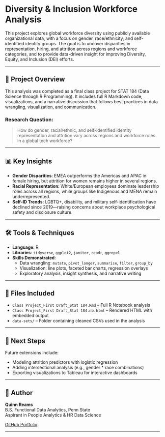 # Diversity & Inclusion Workforce Analysis

This project explores global workforce diversity using publicly available organizational data, with a focus on gender, race/ethnicity, and self-identified identity groups. The goal is to uncover disparities in representation, hiring, and attrition across regions and workforce categories, and to provide data-driven insight for improving Diversity, Equity, and Inclusion (DEI) efforts.

---

## 📁 Project Overview

This analysis was completed as a final class project for STAT 184 (Data Science through R Programming). It includes full R Markdown code, visualizations, and a narrative discussion that follows best practices in data wrangling, visualization, and communication.

### Research Question:
> How do gender, racial/ethnic, and self-identified identity representation and attrition vary across regions and workforce roles in a global tech workforce?

---

## 📊 Key Insights

- **Gender Disparities**: EMEA outperforms the Americas and APAC in female hiring, but attrition for women remains higher in several regions.
- **Racial Representation**: White/European employees dominate leadership roles across all regions, while groups like Indigenous and MENA remain underrepresented.
- **Self-ID Trends**: LGBTQ+, disability, and military self-identification have declined since 2019—raising concerns about workplace psychological safety and disclosure culture.

---

## 🛠️ Tools & Techniques

- **Language**: R
- **Libraries**: `tidyverse`, `ggplot2`, `janitor`, `readr`, `ggrepel`
- **Skills Demonstrated**:
  - Data wrangling: `mutate`, `pivot_longer`, `summarise`, `filter`, `group_by`
  - Visualization: line plots, faceted bar charts, regression overlays
  - Exploratory analysis, insight synthesis, and narrative writing

---

## 📂 Files Included

- `Class Project_First Draft_Stat 184.Rmd` – Full R Notebook analysis
- `Class Project_First Draft_Stat 184.nb.html` – Rendered HTML with embedded output
- `data-sets/` – Folder containing cleaned CSVs used in the analysis

---

## 📌 Next Steps

Future extensions include:
- Modeling attrition predictors with logistic regression
- Adding intersectional analysis (e.g., gender * race combinations)
- Exporting visualizations to Tableau for interactive dashboards

---

## 👤 Author

**Quinn Reams**  
B.S. Functional Data Analytics, Penn State  
Aspirant in People Analytics & HR Data Science

[GitHub Portfolio](https://github.com/PixelQuinn)

---
